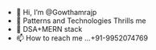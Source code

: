 - 👋 Hi, I’m @Gowthamrajp 
- 👀 Patterns and Technologies Thrills me
- 🌱 DSA+MERN stack
- 📫 How to reach me ...+91-9952074769

<!---
Gowthamrajp/Gowthamrajp is a ✨ special ✨ repository because its `README.md` (this file) appears on your GitHub profile.
You can click the Preview link to take a look at your changes.
--->
